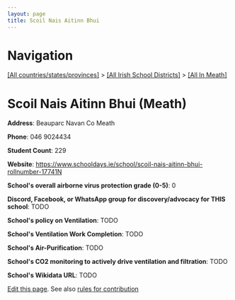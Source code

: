 ```yaml
---
layout: page
title: Scoil Nais Aitinn Bhui
---
```

# Navigation

[[All countries/states/provinces]](../../..) > [[All Irish School Districts]](../..) > [[All In Meath]](..)

# Scoil Nais Aitinn Bhui (Meath)

**Address**: Beauparc Navan Co Meath

**Phone**: 046 9024434

**Student Count**: 229

**Website**: <https://www.schooldays.ie/school/scoil-nais-aitinn-bhui-rollnumber-17741N>

**School's overall airborne virus protection grade (0-5)**: 0

**Discord, Facebook, or WhatsApp group for discovery/advocacy for THIS school**: TODO

**School's policy on Ventilation**: TODO

**School's Ventilation Work Completion**: TODO

**School's Air-Purification**: TODO

**School's CO2 monitoring to actively drive ventilation and filtration**: TODO

**School's Wikidata URL**: TODO


[Edit this page](https://github.com/ventilate-schools/Ireland/edit/main/./Meath/Scoil_Nais_Aitinn_Bhui.md). See also [rules for contribution](../../../contribution-rules/)